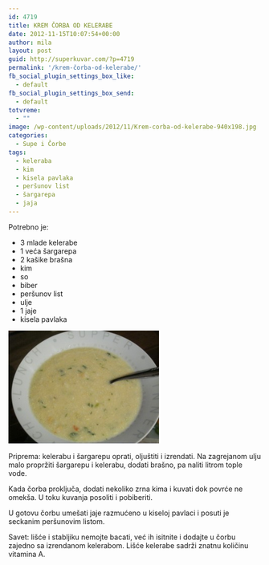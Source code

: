 ```yaml
---
id: 4719
title: KREM ČORBA OD KELERABE
date: 2012-11-15T10:07:54+00:00
author: mila
layout: post
guid: http://superkuvar.com/?p=4719
permalink: '/krem-čorba-od-kelerabe/'
fb_social_plugin_settings_box_like:
  - default
fb_social_plugin_settings_box_send:
  - default
totvreme:
  - ""
image: /wp-content/uploads/2012/11/Krem-corba-od-kelerabe-940x198.jpg
categories:
  - Supe i Čorbe
tags:
  - keleraba
  - kim
  - kisela pavlaka
  - peršunov list
  - šargarepa
  - jaja
---
```

Potrebno je:

  * 3 mlade kelerabe
  * 1 veća šargarepa
  * 2 kašike brašna
  * kim
  * so
  * biber
  * peršunov list
  * ulje
  * 1 jaje
  * kisela pavlaka

<img class="alignnone size-medium wp-image-4720" title="Krem corba od kelerabe" src="/wp-content/uploads/2012/11/Krem-corba-od-kelerabe-300x225.jpg" alt="" width="300" height="225" /> 

Priprema: kelerabu i šargarepu oprati, oljuštiti i izrendati. Na zagrejanom ulju malo propržiti šargarepu i kelerabu, dodati brašno, pa naliti litrom tople vode.

Kada čorba proključa, dodati nekoliko zrna kima i kuvati dok povrće ne omekša. U toku kuvanja posoliti i pobiberiti.

U gotovu čorbu umešati jaje razmućeno u kiseloj pavlaci i posuti je seckanim peršunovim listom.

Savet: lišće i stabljiku nemojte bacati, već ih isitnite i dodajte u čorbu zajedno sa izrendanom kelerabom. Lišće kelerabe sadrži znatnu količinu vitamina A.